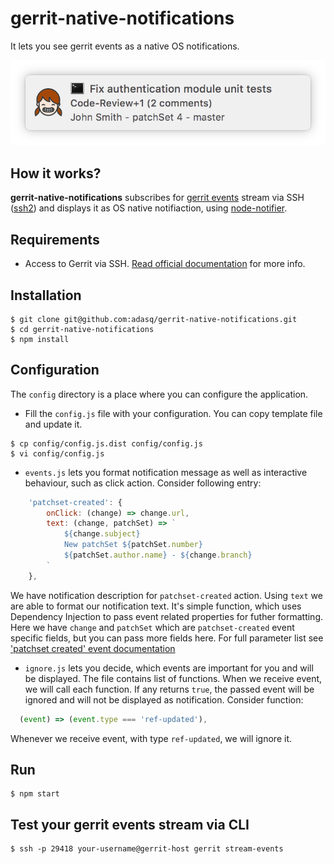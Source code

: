 # gerrit-native-notifications

It lets you see gerrit events as a native OS notifications.

![Example of OS X notifcation](https://raw.githubusercontent.com/adasq/gerrit-native-notifications/master/docs/images/%20notification-example-1.png "Example of OS X notifcation")

## How it works?

**gerrit-native-notifications** subscribes for 
[gerrit events](https://gerrit-review.googlesource.com/Documentation/cmd-stream-events.html) 
stream via SSH 
([ssh2](https://github.com/mscdex/ssh2)) 
and displays it as OS native notifiaction, using 
[node-notifier](https://github.com/mikaelbr/node-notifier/).

## Requirements

- Access to Gerrit via SSH. [Read official documentation](https://gerrit-review.googlesource.com/Documentation/cmd-stream-events.html#_access) for more info.

## Installation

```
$ git clone git@github.com:adasq/gerrit-native-notifications.git
$ cd gerrit-native-notifications
$ npm install
```

## Configuration

The `config` directory is a place where you can configure the application.

- Fill the `config.js` file with your configuration. You can copy template file and update it.

```
$ cp config/config.js.dist config/config.js
$ vi config/config.js
```
- `events.js` lets you format notification message as well as interactive behaviour, such as click action.
Consider following entry:
```js
    'patchset-created': {
        onClick: (change) => change.url,
        text: (change, patchSet) => `
            ${change.subject}
            New patchSet ${patchSet.number}
            ${patchSet.author.name} - ${change.branch}
        `
    },

```

We have notification description for `patchset-created` action. 
Using `text` we are able to format our notification text. It's simple function, which uses Dependency Injection to pass event related properties for futher formatting. Here we have `change` and `patchSet` which are `patchset-created` event specific fields, but you can pass more fields here. For full parameter list see ['patchset created' event documentation](https://gerrit-review.googlesource.com/Documentation/cmd-stream-events.html#_patchset_created)

- `ignore.js` lets you decide, which events are important for you and will be displayed. The file contains list of functions. When we receive event, we will call each function. If any returns `true`, the passed event will be ignored and will not be displayed as notification. Consider function:

```js
  (event) => (event.type === 'ref-updated'),
```
Whenever we receive event, with type `ref-updated`, we will ignore it.
## Run

```
$ npm start
```

## Test your gerrit events stream via CLI
```
$ ssh -p 29418 your-username@gerrit-host gerrit stream-events
```
